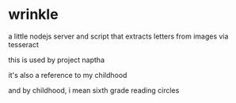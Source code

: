 wrinkle
=======

a little nodejs server and script that extracts letters from images via tesseract


this is used by project naptha


it's also a reference to my childhood


and by childhood, i mean sixth grade reading circles
